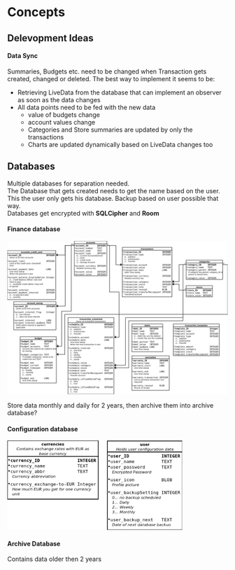 # Concepts

## Delevopment Ideas
#### Data Sync
Summaries, Budgets etc. need to be changed when Transaction gets created, changed or deleted. The best way to implement it seems to be:  

- Retrieving LiveData from the database that can implement an observer as soon as the data changes
- All data points need to be fed with the new data
	- value of budgets change
	- account values change
	- Categories and Store summaries are updated by only the transactions
	- Charts are updated dynamically based on LiveData changes too

## Databases

Multiple databases for separation needed.  
The Database that gets created needs to get the name based on the user. This the user only gets his database. Backup based on user possible that way.  
Databases get encrypted with **SQLCipher** and **Room**

#### Finance database

<img src="database_concepts/concept_financeDB.png" alt="drawing" width="1200"/>

Store data monthly and daily for 2 years, then archive them into archive database?
#### Configuration database

<img src="database_concepts/concept_appDB.png" alt="drawing" width="400"/>

#### Archive Database
Contains data older then 2 years


